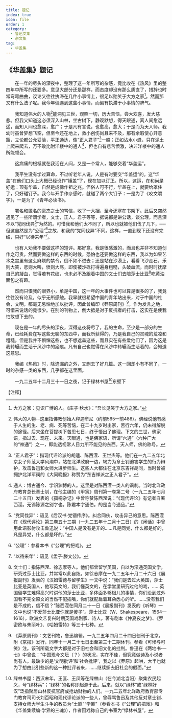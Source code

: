 ```yaml
---
title: 题记
index: true
icon: file
order: 1
category:
  - 鲁迅文集
  - 杂文集
tag:  
  - 华盖集
---
```


## 《华盖集》题记

　　在一年的尽头的深夜中，整理了这一年所写的杂感，竟比收在《热风》里的整四年中所写的还要多。意见大部分还是那样，而态度却没有那么质直了，措辞也时常弯弯曲曲，议论又往往执滞在几件小事情上，很足以贻笑于大方之家[^①]。然而那又有什么法子呢。我今年偏遇到这些小事情，而偏有执滞于小事情的脾气。

　　我知道伟大的人物[^②]能洞见三世，观照一切，历大苦恼，尝大欢喜，发大慈悲。但我又知道这必须深入山林，坐古树下，静观默想，得天眼通，离人间愈远遥，而知人间也愈深，愈广；于是凡有言说，也愈高，愈大；于是而为天人师。我幼时虽曾梦想飞空，但至今还在地上，救小创伤尚且来不及，那有余暇使心开意豁，立论都公允妥洽，平正通达，像“正人君子”[^③]一般；正如沾水小蜂，只在泥土上爬来爬去，万不敢比附洋楼中的通人[^④]，但也自有悲苦愤激，决非洋楼中的通人所能领会。

　　这病痛的根柢就在我活在人间，又是一个常人，能够交着“华盖运”。

　　我平生没有学过算命，不过听老年人说，人是有时要交“华盖运”的。这“华盖”在他们口头上大概已经讹作“镬盖”了，现在加以订正。所以，这运，在和尚是好运：顶有华盖，自然是成佛作祖之兆。但俗人可不行，华盖在上，就要给罩住了，只好碰钉子。我今年开手作杂感时，就碰了两个大钉子：一是为了《咬文嚼字》，一是为了《青年必读书》。

　　署名和匿名的豪杰之士的骂信，收了一大捆，至今还塞在书架下。此后又突然遇见了一些所谓学者，文士，正人，君子等等，据说都是讲公话，谈公理，而且深不以“党同伐异[^⑤]”为然的。可惜我和他们太不同了，所以也就被他们伐了几下，──但这自然是为“公理”[^⑥]之故，和我的“党同伐异”不同。这样，一直到现下还没有完结，只好“以待来年”[^⑦]。

　　也有人劝我不要做这样的短评。那好意，我是很感激的，而且也并非不知道创作之可贵。然而要做这样的东西的时候，恐怕也还要做这样的东西，我以为如果艺术之宫里有这么麻烦的禁令，倒不如不进去；还是站在沙漠上，看看飞沙走石，乐则大笑，悲则大叫，愤则大骂，即使被沙砾打得遍身粗糙，头破血流，而时时抚摩自己的凝血，觉得若有花纹，也未必不及跟着中国的文士们去陪莎士比亚[^⑧]吃黄油面包之有趣。

　　然而只恨我的眼界小，单是中国，这一年的大事件也可以算是很多的了，我竟往往没有论及，似乎无所感触。我早就很希望中国的青年站出来，对于中国的社会，文明，都毫无忌惮地加以批评，因此曾编印《莽原周刊》[^⑨]，作为发言之地，可惜来说话的竟很少。在别的刊物上，倒大抵是对于反抗者的打击，这实在是使我怕敢想下去的。

　　现在是一年的尽头的深夜，深得这夜将尽了，我的生命，至少是一部分的生命，已经耗费在写这些无聊的东西中，而我所获得的，乃是我自己的灵魂的荒凉和粗糙。但是我并不惧惮这些，也不想遮盖这些，而且实在有些爱他们了，因为这是我转辗而生活于风沙中的瘢痕。凡有自己也觉得在风沙中转辗而生活着的，会知道这意思。

　　我编《热风》时，除遗漏的之外，又删去了好几篇。这一回却小有不同了，一时的杂感一类的东西，几乎都在这里面。

　　一九二五年十二月三十一日之夜，记于绿林书屋[^⑩]东壁下

【注释】

[^①]:大方之家：见识广博的人。《庄子·秋水》：“吾长见笑于大方之家。”

[^②]:伟大的人物--这里指佛教创始人释迦牟尼（约前565—前486）。佛经说他有感于人生的生、老、病、死等苦恼，在二十九岁时出家，苦行六年，仍未得解脱的途径。后来坐在菩提树下苦思七日，终于悟出了佛理。下文的三世，佛家语，指过去、现在、未来。天眼通，也是佛家语，所谓“六通”（六种广大的“神通”）之一，即能透视常人目力所不能见的东西。天人师，佛的称号。

[^③]:“正人君子”：指现代评论派的胡适、陈西滢、王世杰等。他们在一九二五年北京女子师范大学风潮中，站在北洋政府一边，竭力为章士钊迫害学生的行为辩护，攻击鲁迅和女师大进步师生。这些人大都住在北京东吉祥胡同，当时曾被拥护北洋军阀的《大同晚报》称赞为“东吉祥派之正人君子”。

[^④]:通人：博古通今、学识渊博的人。这里是对陈西滢一类人的讽刺。当时北洋政府教育总长章士钊，在他主编的《甲寅》周刊第一卷第二号（一九二五年七月二十五日）发表的《孤桐杂记》中曾称赞陈西滢说：“《现代评论》有记者自署西滢。无锡陈源之别字也。陈君本字通伯。的是当今通品。”

[^⑤]:“党同伐异”：语见《后汉书·党锢传序》。纠合同伙，攻击异己的意思。陈西滢在《现代评论》第三卷五十三期（一九二五年十二月十二日）的《闲话》中曾用此语影射攻击鲁迅说：“中国人是没有是非的……凡是同党，什么都是好的，凡是异党，什么都是坏的。”

[^⑥]:“公理”：参看本书《“公理”的把戏》。

[^⑦]:“以待来年”：语见《孟子·滕文公》。

[^⑧]:文士们：指陈西滢、徐志摩等人。他们都曾留学英国，自以为深通英国文学，研究过莎士比亚，并常常以此自炫。如徐志摩在一九二五年十月二十六日《晨报副刊》发表的《汉姆雷德与留学生》一文中说：“我们是去过大英国，莎士比亚是英国人，他写英文的，我们懂英文的，在学堂里研究过他的戏，……英国留学生难得高兴时讲他的莎士比亚，多体面多够根儿的事情，你们没到过外国看不完全原文的当然不配插嘴，你们就配扁着耳朵悉心的听。……没有我们是不成的，信不信？”陈西滢在同月二十一日《晨报副刊》发表的《听琴》一文中也说“不爱莎士比亚你就是傻子”。莎士比亚（W．Shakespeare，1564—1616），欧洲文艺复兴时期英国戏剧家、诗人。著有剧本《仲夏夜之梦》、《罗密欧与朱丽叶》、《哈姆雷特》等三十七种。

[^⑨]:《莽原周刊》：文艺刊物，鲁迅编辑。一九二五年四月二十四日创刊于北京，附《京报》发行，同年十一月二十七日出至第三十二期休刊。参看《可惨与可笑》注[^④]。该刊所载文字大都是对于旧社会和旧文化的批判。鲁迅在《两地书·一七》中曾说：“中国现今文坛（？）的状况，实在不佳，但究竟做诗及小说者尚有人。最缺少的是‘文明批评’和‘社会批评’，我之以《莽原》起哄，大半也就为了想由此引些新的这一种批评者来，……继续撕去旧社会的假面。”

[^⑩]:绿林书屋：西汉末年，王匡、王凤等在绿林山（在今湖北当阳）聚集农民起义，号“绿林兵”；“绿林”的名称即起源于此。后来，就以“绿林”或“绿林好汉”泛指聚居山林反抗官府或抢劫财物的人们。一九二五年北洋政府教育部专门教育司司长刘百昭和现代评论派的一些人，曾辱骂鲁迅及其他反对章士钊、支持女师大学生斗争的教员为“土匪”“学匪”（参看本书《“公理”的把戏》和《华盖集续编·学界的三魂》），作者因戏称自己的书室为“绿林书屋”。
